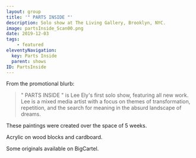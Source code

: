 ```yaml
---
layout: group
title: '" PARTS INSIDE "'
description: Solo show at The Living Gallery, Brooklyn, NYC.
image: partsInside_Scan00.png
date: 2019-12-03
tags:
    - featured
eleventyNavigation:
  key: Parts Inside
  parent: shows
ID: PartsInside
---
```


<!-- note: a blank or additional tag breaks the link of library.json -->
From the promotional blurb:

> " PARTS INSIDE " is Lee Ely's first solo show, featuring all new work. Lee is a mixed media artist with a focus on themes of transformation, repetition, and the search for meaning in the absurd landscape of dreams.

These paintings were created over the space of 5 weeks.

Acrylic on wood blocks and cardboard.

Some originals available on BigCartel.